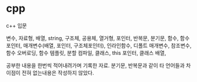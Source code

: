 # cpp
c++ 입문

변수, 자료형, 배열, string, 구조체, 공용체, 열거형, 포인터,
반복문, 분기문, 함수, 함수포인터, 매개변수(배열, 포인터, 구조체포인터),
인라인함수, 디폴트 매개변수, 참조변수, 함수 오버로딩, 함수 템플릿,
분할 컴파일, 클래스, this 포인터, 클래스 배열,

공부한 내용을 한번씩 적어내려가며 기록한 자료.
분기문, 반복문과 같이 타 언어들과 차이점이 전혀 없는내용은 작성하지 않았다.